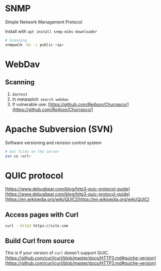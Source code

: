 # SNMP
Simple Network Management Protocol      

Install with `apt install snmp-mibs-downloader`

```bash
# Scanning
snmpwalk -Os -c public <ip>
```


# WebDav
## Scanning
1. `davtest`
2. In metasploit: `search webdav`
3. If vulnerable use: ​[https://github.com/Re4son/Churrasco/](https://github.com/Re4son/Churrasco/)


# Apache Subversion (SVN)
Software versioning and revision control system
```sh
# Get files on the server
svn co <url>
```


# QUIC protocol
[https://www.debugbear.com/blog/http3-quic-protocol-guide](https://www.debugbear.com/blog/http3-quic-protocol-guide)     
[https://en.wikipedia.org/wiki/QUIC](https://en.wikipedia.org/wiki/QUIC)

## Access pages with Curl
```bash
curl --http3 https://site.com
```

## Build Curl from source
This is if your version of `curl` doesn't support QUIC.
[https://github.com/curl/curl/blob/master/docs/HTTP3.md#quiche-version](https://github.com/curl/curl/blob/master/docs/HTTP3.md#quiche-version)